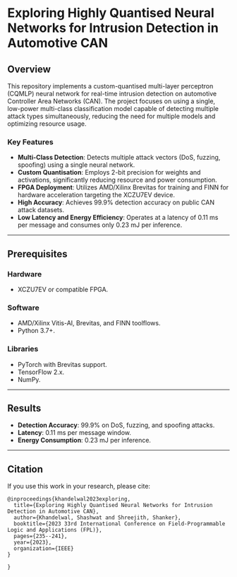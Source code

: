 # Exploring Highly Quantised Neural Networks for Intrusion Detection in Automotive CAN

## Overview
This repository implements a custom-quantised multi-layer perceptron (CQMLP) neural network for real-time intrusion detection on automotive Controller Area Networks (CAN). The project focuses on using a single, low-power multi-class classification model capable of detecting multiple attack types simultaneously, reducing the need for multiple models and optimizing resource usage.

### Key Features
- **Multi-Class Detection**: Detects multiple attack vectors (DoS, fuzzing, spoofing) using a single neural network.
- **Custom Quantisation**: Employs 2-bit precision for weights and activations, significantly reducing resource and power consumption.
- **FPGA Deployment**: Utilizes AMD/Xilinx Brevitas for training and FINN for hardware acceleration targeting the XCZU7EV device.
- **High Accuracy**: Achieves 99.9% detection accuracy on public CAN attack datasets.
- **Low Latency and Energy Efficiency**: Operates at a latency of 0.11 ms per message and consumes only 0.23 mJ per inference.
---

## Prerequisites

### Hardware
- XCZU7EV or compatible FPGA.

### Software
- AMD/Xilinx Vitis-AI, Brevitas, and FINN toolflows.
- Python 3.7+.

### Libraries
- PyTorch with Brevitas support.
- TensorFlow 2.x.
- NumPy.

---

## Results
- **Detection Accuracy**: 99.9% on DoS, fuzzing, and spoofing attacks.
- **Latency**: 0.11 ms per message window.
- **Energy Consumption**: 0.23 mJ per inference.

---

## Citation
If you use this work in your research, please cite:

```
@inproceedings{khandelwal2023exploring,
  title={Exploring Highly Quantised Neural Networks for Intrusion Detection in Automotive CAN},
  author={Khandelwal, Shashwat and Shreejith, Shanker},
  booktitle={2023 33rd International Conference on Field-Programmable Logic and Applications (FPL)},
  pages={235--241},
  year={2023},
  organization={IEEE}
}

}
```
